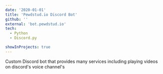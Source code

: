 ```yaml
---
date: '2020-01-01'
title: 'Pewdstud.io Discord Bot'
github: ''
external: 'bot.pewdstud.io'
tech:
  - Python
  - Discord.py

showInProjects: true
---
```


Custom Discord bot that provides many services including playing videos on discord's voice channel's
